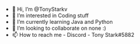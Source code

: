 - 👋 Hi, I’m @TonyStarkv
- 👀 I’m interested in Coding stuff
- 🌱 I’m currently learning Java and Python 
- 💞️ I’m looking to collaborate on none :)
- 📫 How to reach me - Discord - Tony Stark#5882
